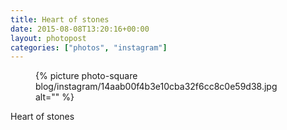 ```yaml
---
title: Heart of stones
date: 2015-08-08T13:20:16+00:00
layout: photopost
categories: ["photos", "instagram"]
---
```


<figure class="photo photo--square">
  {% picture photo-square blog/instagram/14aab00f4b3e10cba32f6cc8c0e59d38.jpg alt="" %}
</figure>

Heart of stones
